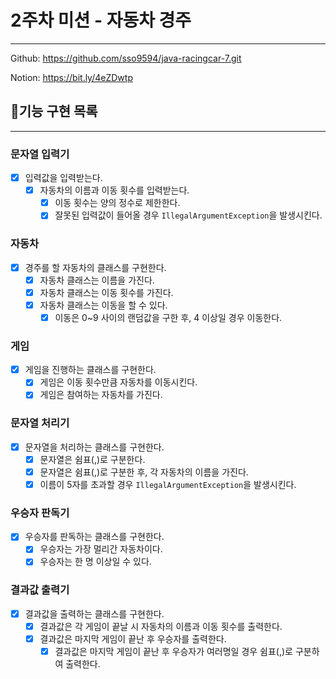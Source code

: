 # 2주차 미션 - 자동차 경주

---
Github: https://github.com/sso9594/java-racingcar-7.git

Notion: https://bit.ly/4eZDwtp
## 📝기능 구현 목록

---
### 문자열 입력기
- [x] 입력값을 입력받는다.
  - [x] 자동차의 이름과 이동 횟수를 입력받는다.
    - [x] 이동 횟수는 양의 정수로 제한한다.
    - [x] 잘못된 입력값이 들어올 경우 `IllegalArgumentException`을 발생시킨다.

### 자동차
- [x] 경주를 할 자동차의 클래스를 구현한다.
  - [x] 자동차 클래스는 이름을 가진다.
  - [x] 자동차 클래스는 이동 횟수를 가진다.
  - [x] 자동차 클래스는 이동을 할 수 있다.
    - [x] 이동은 0~9 사이의 랜덤값을 구한 후, 4 이상일 경우 이동한다.

### 게임
- [x] 게임을 진행하는 클래스를 구현한다.
  - [x] 게임은 이동 횟수만큼 자동차를 이동시킨다.
  - [x] 게임은 참여하는 자동차를 가진다.

### 문자열 처리기
- [x] 문자열을 처리하는 클래스를 구현한다.
  - [x] 문자열은 쉼표(,)로 구분한다.
  - [x] 문자열은 쉼표(,)로 구분한 후, 각 자동차의 이름을 가진다.
  - [x] 이름이 5자를 초과할 경우 `IllegalArgumentException`을 발생시킨다.

### 우승자 판독기
- [x] 우승자를 판독하는 클래스를 구현한다.
  - [x] 우승자는 가장 멀리간 자동차이다.
  - [x] 우승자는 한 명 이상일 수 있다.

### 결과값 출력기
- [x] 결과값을 출력하는 클래스를 구현한다.
  - [x] 결과값은 각 게임이 끝날 시 자동차의 이름과 이동 횟수를 출력한다.
  - [x] 결과값은 마지막 게임이 끝난 후 우승자를 출력한다.
    - [x] 결과값은 마지막 게임이 끝난 후 우승자가 여러명일 경우 쉼표(,)로 구분하여 출력한다.